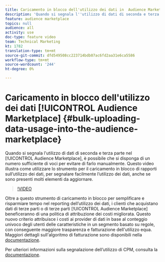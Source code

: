 ```yaml
---
title: Caricamento in blocco dell'utilizzo dei dati in  Audience Marketplace
description: 'Quando si segnala l''utilizzo di dati di seconda e terza parte nel Audience Marketplace , è possibile che siano presenti voci sufficienti per evitare di farlo manualmente. Questo video illustra come utilizzare lo strumento per il caricamento in blocco di rapporti sull’utilizzo dei dati, per segnalare facilmente l’utilizzo dei dati, anche se sono presenti molti elementi da aggiornare. '
feature: audience marketplace
topics: null
audience: all
activity: use
doc-type: feature video
team: Technical Marketing
kt: 1782
translation-type: tm+mt
source-git-commit: dfd549508cc223714bdb07ac6fd2aa31e6ca5586
workflow-type: tm+mt
source-wordcount: '244'
ht-degree: 0%

---
```



# Caricamento in blocco dell&#39;utilizzo dei dati [!UICONTROL Audience Marketplace] {#bulk-uploading-data-usage-into-the-audience-marketplace}

Quando si segnala l&#39;utilizzo di dati di seconda e terza parte nel [!UICONTROL Audience Marketplace], è possibile che si disponga di un numero sufficiente di voci per evitare di farlo manualmente. Questo video illustra come utilizzare lo strumento per il caricamento in blocco di rapporti sull’utilizzo dei dati, per segnalare facilmente l’utilizzo dei dati, anche se sono presenti molti elementi da aggiornare.

>[!VIDEO](https://video.tv.adobe.com/v/25521/?quality=12)

Oltre a questo strumento di caricamento in blocco per semplificare e risparmiare tempo nel reporting dell’utilizzo dei dati, i clienti che acquistano dati di terze parti o di terze parti [!UICONTROL Audience Marketplace] beneficeranno di una politica di attribuzione dei costi migliorata. Questo nuovo criterio attribuisce i costi ai provider di dati in base al conteggio univoco degli utenti delle caratteristiche in un segmento basato su regole, con conseguente maggiore trasparenza e fatturazione dell&#39;utilizzo equa.
Maggiori dettagli sull&#39;algoritmo di fatturazione sono disponibili nella [documentazione](https://experiencecloud.adobe.com/resources/help/en_US/aam/marketplace_cpm_billing.html).

Per ulteriori informazioni sulla segnalazione dell’utilizzo di CPM, consulta la [documentazione](https://experiencecloud.adobe.com/resources/help/en_US/aam/t_marketplace_report_cpm_usage.html).